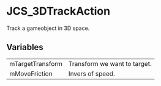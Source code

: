 # JCS_3DTrackAction

Track a gameobject in 3D space.


## Variables

<table>
  <tr>
    <td>mTargetTransform</td>
    <td>Transform we want to target.</td>
  </tr>
  <tr>
    <td>mMoveFriction</td>
    <td>Invers of speed.</td>
  </tr>
</table>
